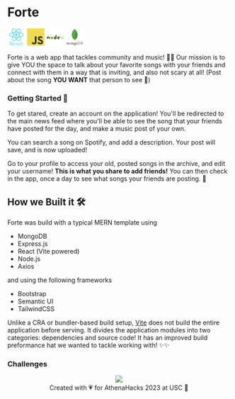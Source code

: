 # Forte

<img width="40px" src="https://raw.githubusercontent.com/devicons/devicon/master/icons/react/react-original-wordmark.svg" /> <img width="40px" src="https://raw.githubusercontent.com/devicons/devicon/master/icons/javascript/javascript-original.svg" /> <img width="40px" src="https://raw.githubusercontent.com/devicons/devicon/master/icons/nodejs/nodejs-original-wordmark.svg" /> <img width="40px" src="https://raw.githubusercontent.com/devicons/devicon/master/icons/mongodb/mongodb-original-wordmark.svg" />

Forte is a web app that tackles community and music! 👯‍♀️ Our mission is to give YOU the space to talk about your favorite songs with your friends and connect with them in a way that is inviting, and also not scary at all! (Post about the song **YOU WANT** that person to see 👀) 

### Getting Started 💫
To get stared, create an account on the application! You'll be redirected to the main news feed where you'll be able to see the song that your friends have posted for the day, and make a music post of your own. 

You can search a song on Spotify, and add a description. Your post will save, and is now uploaded! 

Go to your profile to access your old, posted songs in the archive, and edit your username! **This is what you share to add friends!** You can then check in the app, once a day to see what songs your friends are posting. 🎥

## How we Built it 🛠
Forte was build with a typical MERN template using 
- MongoDB
- Express.js
- React (Vite powered) 
- Node.js 
- Axios

and using the following frameworks 
- Bootstrap
- Semantic UI
- TailwindCSS 

Unlike a CRA or bundler-based build setup, [Vite](https://vitejs.dev/) does not build the entire application before serving. It divides the application modules into two categories: dependencies and source code! It has an improved build preformance hat we wanted to tackle working with! ✨✨ 

### Challenges 

<p align="middle">

<img width="40px" src="https://athenahacks.com/images/athenahacks_logo.png" />
</br>
Created with 💗 for AthenaHacks 2023 at USC 🦉 </p>

</p>
